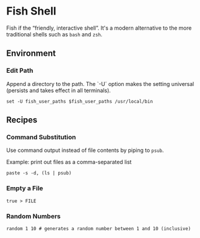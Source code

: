 # Fish Shell

Fish if the “friendly, interactive shell”. It's a modern alternative to the more traditional shells such as `bash` and `zsh`.

## Environment

### Edit Path

Append a directory to the path. The `-U´ option makes the setting universal (persists and takes effect in all terminals).

```console
set -U fish_user_paths $fish_user_paths /usr/local/bin
```

## Recipes

### Command Substitution

Use command output instead of file contents by piping to `psub`.

Example: print out files as a comma-separated list

```shellsession
paste -s -d, (ls | psub)
```

### Empty a File

```console
true > FILE
```

### Random Numbers

```shellsession
random 1 10 # generates a random number between 1 and 10 (inclusive)
```
